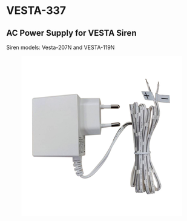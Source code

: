 # VESTA-337

## AC Power Supply for VESTA Siren

Siren models: Vesta-207N and VESTA-119N

<figure><img src=".gitbook/assets/image (1) (1) (1).png" alt=""><figcaption></figcaption></figure>
